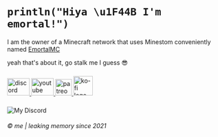 # <code>println("Hiya \u1F44B I'm emortal!")</code>
I am the owner of a Minecraft network that uses Minestom conveniently named [EmortalMC](https://github.com/EmortalMC)

yeah that's about it, go stalk me I guess 😎

### 

<div align="left">
  <a href="https://discord.com/invite/TZyuMSha96" target="_blank">
    <img src="https://raw.githubusercontent.com/maurodesouza/profile-readme-generator/master/src/assets/icons/social/discord/default.svg" width="52" height="40" alt="discord logo"  />
  </a>
  <a href="https://www.youtube.com/emortal" target="_blank">
    <img src="https://raw.githubusercontent.com/maurodesouza/profile-readme-generator/master/src/assets/icons/social/youtube/default.svg" width="52" height="40" alt="youtube logo"  />
  </a>
  <a href="https://patreon.com/emortaldev" target="_blank">
    <img src="https://raw.githubusercontent.com/maurodesouza/profile-readme-generator/master/src/assets/icons/social/patreon/default.svg" width="38" height="38" alt="patreon logo"  />
  </a>
  <a href="https://ko-fi.com/emortal" target="_blank">
    <img src="https://uploads-ssl.webflow.com/5c14e387dab576fe667689cf/61e1116779fc0a9bd5bdbcc7_Frame%206.png" width="45" height="45" alt="ko-fi logo"  />
  </a>
</div>

###

![My Discord](https://discord-readme-badge.vercel.app/api?id=261498586611712000)

###### © me | leaking memory since 2021
